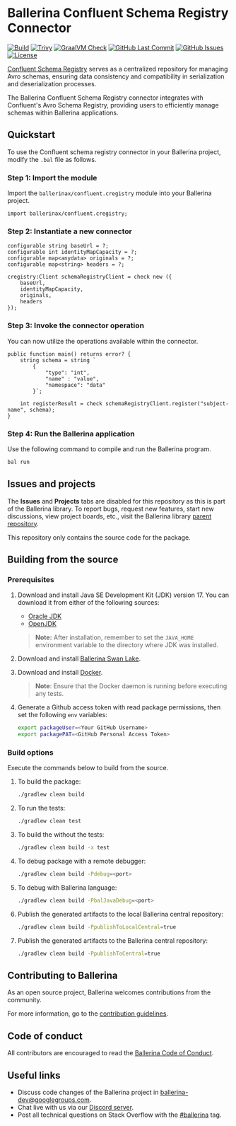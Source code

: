 # Ballerina Confluent Schema Registry Connector

[![Build](https://github.com/ballerina-platform/module-ballerinax-confluent.cregistry/actions/workflows/ci.yml/badge.svg)](https://github.com/ballerina-platform/module-ballerinax-confluent.cregistry/actions/workflows/ci.yml)
[![Trivy](https://github.com/ballerina-platform/module-ballerinax-confluent.cregistry/actions/workflows/trivy-scan.yml/badge.svg)](https://github.com/ballerina-platform/module-ballerinax-confluent.cregistry/actions/workflows/trivy-scan.yml)
[![GraalVM Check](https://github.com/ballerina-platform/module-ballerinax-confluent.cregistry/actions/workflows/build-with-bal-test-native.yml/badge.svg)](https://github.com/ballerina-platform/module-ballerinax-confluent.cregistry/actions/workflows/build-with-bal-test-graalvm.yml)
[![GitHub Last Commit](https://img.shields.io/github/last-commit/ballerina-platform/module-ballerinax-confluent.cregistry.svg)](https://github.com/ballerina-platform/module-ballerinax-confluent.cregistry/commits/main)
[![GitHub Issues](https://img.shields.io/github/issues/ballerina-platform/ballerina-library/module/confluent.cregistry.svg?label=Open%20Issues)](https://github.com/ballerina-platform/ballerina-library/labels/module%2Fconfluent.cregistry)
[![License](https://img.shields.io/badge/License-Apache%202.0-blue.svg)](https://opensource.org/licenses/Apache-2.0)

[Confluent Schema Registry](https://docs.confluent.io/platform/current/schema-registry/) serves as a centralized repository for managing Avro schemas, ensuring data consistency and compatibility in serialization and deserialization processes.

The Ballerina Confluent Schema Registry connector integrates with Confluent's Avro Schema Registry, providing users to efficiently manage schemas within Ballerina applications.

## Quickstart

To use the Confluent schema registry connector in your Ballerina project, modify the `.bal` file as follows.

### Step 1: Import the module

Import the `ballerinax/confluent.cregistry` module into your Ballerina project.

```ballerina
import ballerinax/confluent.cregistry;
```

### Step 2: Instantiate a new connector

```ballerina
configurable string baseUrl = ?;
configurable int identityMapCapacity = ?;
configurable map<anydata> originals = ?;
configurable map<string> headers = ?;

cregistry:Client schemaRegistryClient = check new ({
    baseUrl,
    identityMapCapacity,
    originals,
    headers
});
```

### Step 3: Invoke the connector operation

You can now utilize the operations available within the connector.

```ballerina
public function main() returns error? {
    string schema = string `
        {
            "type": "int",
            "name" : "value", 
            "namespace": "data"
        }`;

    int registerResult = check schemaRegistryClient.register("subject-name", schema);
}
```

### Step 4: Run the Ballerina application

Use the following command to compile and run the Ballerina program.

```bash
bal run
```

## Issues and projects

The **Issues** and **Projects** tabs are disabled for this repository as this is part of the Ballerina library. To report bugs, request new features, start new discussions, view project boards, etc., visit the Ballerina library [parent repository](https://github.com/ballerina-platform/ballerina-library).

This repository only contains the source code for the package.

## Building from the source

### Prerequisites

1. Download and install Java SE Development Kit (JDK) version 17. You can download it from either of the following sources:

   - [Oracle JDK](https://www.oracle.com/java/technologies/downloads/)
   - [OpenJDK](https://adoptium.net/)

    > **Note:** After installation, remember to set the `JAVA_HOME` environment variable to the directory where JDK was installed.

2. Download and install [Ballerina Swan Lake](https://ballerina.io/).

3. Download and install [Docker](https://www.docker.com/get-started).

    > **Note**: Ensure that the Docker daemon is running before executing any tests.

4. Generate a Github access token with read package permissions, then set the following `env` variables:

    ```bash
   export packageUser=<Your GitHub Username>
   export packagePAT=<GitHub Personal Access Token>
    ```

### Build options

Execute the commands below to build from the source.

1. To build the package:

   ```bash
   ./gradlew clean build
   ```

2. To run the tests:

   ```bash
   ./gradlew clean test
   ```

3. To build the without the tests:

   ```bash
   ./gradlew clean build -x test
   ```

4. To debug package with a remote debugger:

   ```bash
   ./gradlew clean build -Pdebug=<port>
   ```

5. To debug with Ballerina language:

   ```bash
   ./gradlew clean build -PbalJavaDebug=<port>
   ```

6. Publish the generated artifacts to the local Ballerina central repository:

   ```bash
   ./gradlew clean build -PpublishToLocalCentral=true
   ```

7. Publish the generated artifacts to the Ballerina central repository:

   ```bash
   ./gradlew clean build -PpublishToCentral=true
   ```

## Contributing to Ballerina

As an open source project, Ballerina welcomes contributions from the community.

For more information, go to the [contribution guidelines](https://github.com/ballerina-platform/ballerina-lang/blob/master/CONTRIBUTING.md).

## Code of conduct

All contributors are encouraged to read the [Ballerina Code of Conduct](https://ballerina.io/code-of-conduct).

## Useful links

- Discuss code changes of the Ballerina project in [ballerina-dev@googlegroups.com](mailto:ballerina-dev@googlegroups.com).
- Chat live with us via our [Discord server](https://discord.gg/ballerinalang).
- Post all technical questions on Stack Overflow with the [#ballerina](https://stackoverflow.com/questions/tagged/ballerina) tag.
